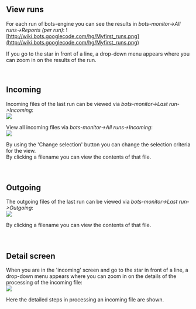 ## View runs ##
For each run of bots-engine you can see the results in _bots-monitor->All runs->Reports (per run)_:
![http://wiki.bots.googlecode.com/hg/Myfirst_runs.png](http://wiki.bots.googlecode.com/hg/Myfirst_runs.png)

If you go to the star in front of a line, a drop-down menu appears where you can zoom in on the results of the run.

<br>
<h2>Incoming</h2>
Incoming files of the last run can be viewed via <i>bots-monitor->Last run->Incoming</i>:<br>
<img src='http://wiki.bots.googlecode.com/hg/Myfirst_incoming_last_run.png' />

View all incoming files via <i>bots-monitor->All runs->Incoming</i>:<br>
<img src='http://wiki.bots.googlecode.com/hg/Myfirst_incoming_all.png' />

By using the 'Change selection' button you can change the selection criteria for the view.<br>
By clicking a filename you can view the contents of that file.<br>
<br>
<br>
<h2>Outgoing</h2>
The outgoing files of the last run can be viewed via <i>bots-monitor->Last run->Outgoing</i>:<br>
<img src='http://wiki.bots.googlecode.com/hg/Myfirst_outgoing_last_run.png' />

By clicking a filename you can view the contents of that file.<br>
<br>
<br>
<h2>Detail screen</h2>
When you are in the 'incoming' screen and go to the star in front of a line, a drop-down menu appears where you can zoom in on the details of the processing of the incoming file:<br>
<img src='http://wiki.bots.googlecode.com/hg/Myfirst_details.png' />

Here the detailed steps in processing an incoming file are shown.
